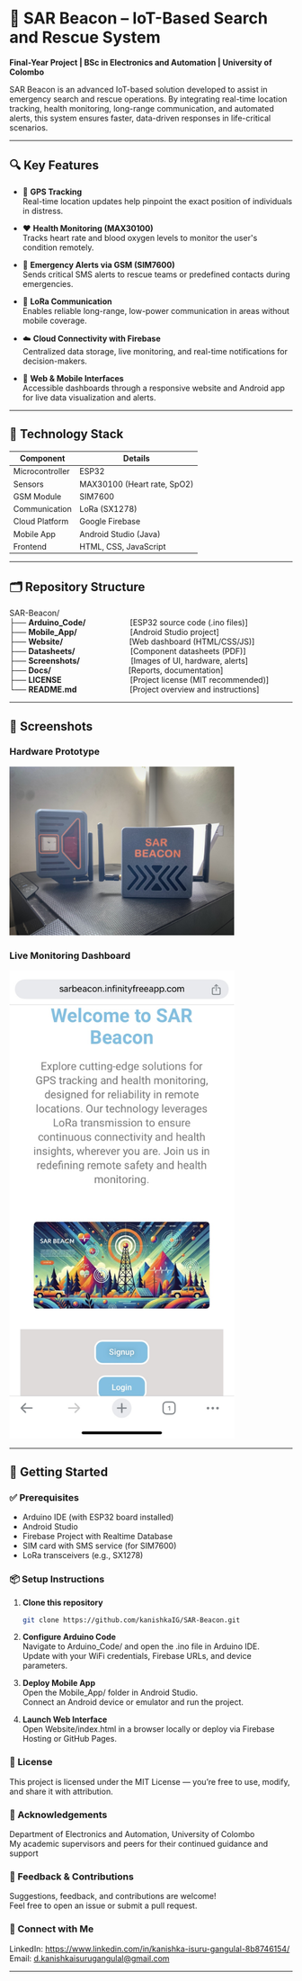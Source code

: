 # 🚨 SAR Beacon – IoT-Based Search and Rescue System

**Final-Year Project | BSc in Electronics and Automation | University of Colombo**

SAR Beacon is an advanced IoT-based solution developed to assist in emergency search and rescue operations. By integrating real-time location tracking, health monitoring, long-range communication, and automated alerts, this system ensures faster, data-driven responses in life-critical scenarios.

---

## 🔍 Key Features

- 📍 **GPS Tracking**  
  Real-time location updates help pinpoint the exact position of individuals in distress.

- ❤️ **Health Monitoring (MAX30100)**  
  Tracks heart rate and blood oxygen levels to monitor the user's condition remotely.

- 📲 **Emergency Alerts via GSM (SIM7600)**  
  Sends critical SMS alerts to rescue teams or predefined contacts during emergencies.

- 📡 **LoRa Communication**  
  Enables reliable long-range, low-power communication in areas without mobile coverage.

- ☁️ **Cloud Connectivity with Firebase**  
  Centralized data storage, live monitoring, and real-time notifications for decision-makers.

- 📱 **Web & Mobile Interfaces**  
  Accessible dashboards through a responsive website and Android app for live data visualization and alerts.

---

## 🧠 Technology Stack

| Component        | Details                                      |
|------------------|----------------------------------------------|
| Microcontroller  | ESP32                                        |
| Sensors          | MAX30100 (Heart rate, SpO2)                  |
| GSM Module       | SIM7600                                      |
| Communication    | LoRa (SX1278)                                |
| Cloud Platform   | Google Firebase                              |
| Mobile App       | Android Studio (Java)                        |
| Frontend         | HTML, CSS, JavaScript                        |

---

## 🗂️ Repository Structure


SAR-Beacon/<br>
├── **Arduino_Code/** &nbsp;&nbsp;&nbsp;&nbsp;&nbsp;&nbsp;&nbsp;&nbsp;&nbsp;&nbsp;&nbsp;&nbsp;&nbsp;&nbsp;&nbsp;&nbsp;&nbsp;&nbsp;&nbsp;[ESP32 source code (.ino files)]<br>
├── **Mobile_App/** &nbsp;&nbsp;&nbsp;&nbsp;&nbsp;&nbsp;&nbsp;&nbsp;&nbsp;&nbsp;&nbsp;&nbsp;&nbsp;&nbsp;&nbsp;&nbsp;&nbsp;&nbsp;&nbsp;&nbsp;&nbsp;&nbsp;&nbsp;[Android Studio project]<br>
├── **Website/** &nbsp;&nbsp;&nbsp;&nbsp;&nbsp;&nbsp;&nbsp;&nbsp;&nbsp;&nbsp;&nbsp;&nbsp;&nbsp;&nbsp;&nbsp;&nbsp;&nbsp;&nbsp;&nbsp;&nbsp;&nbsp;&nbsp;&nbsp;&nbsp;&nbsp;&nbsp;&nbsp;&nbsp;&nbsp;[Web dashboard (HTML/CSS/JS)]<br>
├── **Datasheets/** &nbsp;&nbsp;&nbsp;&nbsp;&nbsp;&nbsp;&nbsp;&nbsp;&nbsp;&nbsp;&nbsp;&nbsp;&nbsp;&nbsp;&nbsp;&nbsp;&nbsp;&nbsp;&nbsp;&nbsp;&nbsp;&nbsp;&nbsp;&nbsp;[Component datasheets (PDF)]<br>
├── **Screenshots/** &nbsp;&nbsp;&nbsp;&nbsp;&nbsp;&nbsp;&nbsp;&nbsp;&nbsp;&nbsp;&nbsp;&nbsp;&nbsp;&nbsp;&nbsp;&nbsp;&nbsp;&nbsp;&nbsp;&nbsp;&nbsp;&nbsp;[Images of UI, hardware, alerts]<br>
├── **Docs/** &nbsp;&nbsp;&nbsp;&nbsp;&nbsp;&nbsp;&nbsp;&nbsp;&nbsp;&nbsp;&nbsp;&nbsp;&nbsp;&nbsp;&nbsp;&nbsp;&nbsp;&nbsp;&nbsp;&nbsp;&nbsp;&nbsp;&nbsp;&nbsp;&nbsp;&nbsp;&nbsp;&nbsp;&nbsp;&nbsp;&nbsp;&nbsp;&nbsp;&nbsp;[Reports, documentation]<br>
├── **LICENSE** &nbsp;&nbsp;&nbsp;&nbsp;&nbsp;&nbsp;&nbsp;&nbsp;&nbsp;&nbsp;&nbsp;&nbsp;&nbsp;&nbsp;&nbsp;&nbsp;&nbsp;&nbsp;&nbsp;&nbsp;&nbsp;&nbsp;&nbsp;&nbsp;&nbsp;&nbsp;&nbsp;&nbsp;&nbsp;&nbsp;[Project license (MIT recommended)]<br>
└── **README.md** &nbsp;&nbsp;&nbsp;&nbsp;&nbsp;&nbsp;&nbsp;&nbsp;&nbsp;&nbsp;&nbsp;&nbsp;&nbsp;&nbsp;&nbsp;&nbsp;&nbsp;&nbsp;&nbsp;&nbsp;&nbsp;&nbsp;&nbsp;[Project overview and instructions]



---

## 📸 Screenshots

### Hardware Prototype
<img src="Screenshots/IMG_4736.JPG" alt="Hardware" width="400"/>

### Live Monitoring Dashboard
<img src="Screenshots/IMG_4742.JPG" alt="Web UI" width="400"/>

---

## 🚀 Getting Started

### ✅ Prerequisites

- Arduino IDE (with ESP32 board installed)
- Android Studio
- Firebase Project with Realtime Database
- SIM card with SMS service (for SIM7600)
- LoRa transceivers (e.g., SX1278)

### 📦 Setup Instructions

1. **Clone this repository**
   ```bash
   git clone https://github.com/kanishkaIG/SAR-Beacon.git

2. **Configure Arduino Code** <br>
Navigate to Arduino_Code/ and open the .ino file in Arduino IDE. <br>
Update with your WiFi credentials, Firebase URLs, and device parameters.

3. **Deploy Mobile App** <br>
Open the Mobile_App/ folder in Android Studio. <br>
Connect an Android device or emulator and run the project.

4. **Launch Web Interface** <br>
Open Website/index.html in a browser locally or deploy via Firebase Hosting or GitHub Pages.

### 📜 License

This project is licensed under the MIT License — you’re free to use, modify, and share it with attribution.

### 🙏 Acknowledgements

Department of Electronics and Automation, University of Colombo <br>
My academic supervisors and peers for their continued guidance and support

### 💬 Feedback & Contributions
Suggestions, feedback, and contributions are welcome! <br>
Feel free to open an issue or submit a pull request.

### 🔗 Connect with Me

LinkedIn: https://www.linkedin.com/in/kanishka-isuru-gangulal-8b8746154/ <br>
Email: d.kanishkaisurugangulal@gmail.com

---
